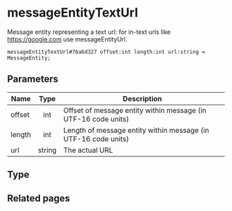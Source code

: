 # messageEntityTextUrl
Message entity representing a text url: for in-text urls like https://google.com use messageEntityUrl.

```
messageEntityTextUrl#76a6d327 offset:int length:int url:string = MessageEntity;
```

## Parameters
| Name | Type | Description |
| ---- | :----: | ----------- |
| offset | int | Offset of message entity within message (in UTF-16 code units) |
| length | int | Length of message entity within message (in UTF-16 code units) |
| url | string | The actual URL |


## Type


## Related pages
